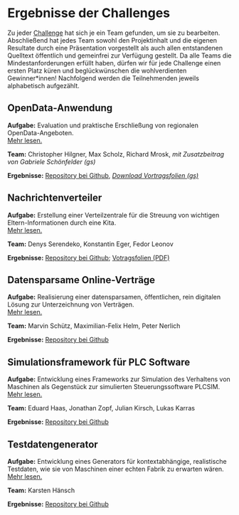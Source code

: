 # Ergebnisse der Challenges

Zu jeder [Challenge](/challenges) hat sich je ein Team gefunden, um sie zu bearbeiten. Abschließend hat jedes Team sowohl den Projektinhalt und die eigenen Resultate durch eine Präsentation vorgestellt als auch allen entstandenen Quelltext öffentlich und gemeinfrei zur Verfügung gestellt. Da alle Teams die Mindestanforderungen erfüllt haben, dürfen wir für jede Challenge einen ersten Platz küren und beglückwünschen die wohlverdienten Gewinner*innen! Nachfolgend werden die Teilnehmenden jeweils alphabetisch aufgezählt.

## OpenData-Anwendung

**Aufgabe:** Evaluation und praktische Erschließung von regionalen OpenData-Angeboten.  
[Mehr lesen.](/challenge/doev1)

**Team:** Christopher Hilgner, Max Scholz, Richard Mrosk, *mit Zusatzbeitrag von Gabriele Schönfelder (gs)*

**Ergebnisse:** [Repository bei Github](https://github.com/EtheriousNight/Hackathon-2022), *[Download Vortragsfolien (gs)](/slides-open-data-gs.pptx)*

## Nachrichtenverteiler

**Aufgabe:** Erstellung einer Verteilzentrale für die Streuung von wichtigen Eltern-Informationen durch eine Kita.  
[Mehr lesen.](/challenge/fmsg1)

**Team:** Denys Serendeko, Konstantin Eger, Fedor Leonov

**Ergebnisse:** [Repository bei Github](https://github.com/KonstantinEger/hackathon-2022); [Votragsfolien (PDF)](https://github.com/KonstantinEger/hackathon-2022/blob/main/Hackathon%20GR%2022.pdf)

## Datensparsame Online-Verträge

**Aufgabe:** Realisierung einer datensparsamen, öffentlichen, rein digitalen Lösung zur Unterzeichnung von Verträgen.  
[Mehr lesen.](/challenge/sedna1)

**Team:** Marvin Schütz, Maximilian-Felix Helm, Peter Nerlich

**Ergebnisse:** [Repository bei Github](https://github.com/Max-F-Helm/Signage)

## Simulationsframework für PLC Software

**Aufgabe:** Entwicklung eines Frameworks zur Simulation des Verhaltens von Maschinen als Gegenstück zur simulierten Steuerungssoftware PLCSIM.  
[Mehr lesen.](/challenge/zeiss1)

**Team:** Eduard Haas, Jonathan Zopf, Julian Kirsch, Lukas Karras

**Ergebnisse:** [Repository bei Github](https://github.com/JonathanZopf/Hackaton2022)

## Testdatengenerator

**Aufgabe:** Entwicklung eines Generators für kontextabhängige, realistische Testdaten, wie sie von Maschinen einer echten Fabrik zu erwarten wären.  
[Mehr lesen.](/challenge/zeiss2)

**Team:** Karsten Hänsch

**Ergebnisse:** [Repository bei Github](https://github.com/PHIsixx/testdatageneration-hackathon22/)
